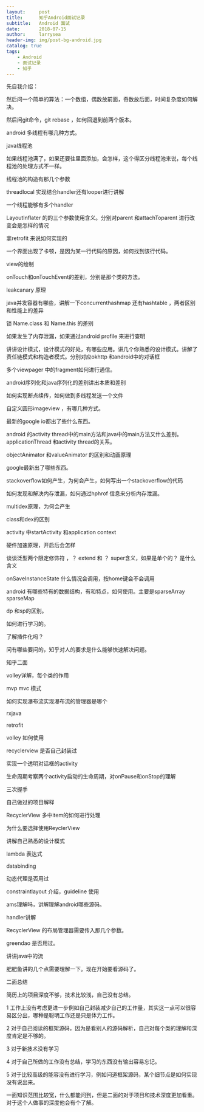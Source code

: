 ```yaml
---
layout:     post
title:      知乎Android面试记录
subtitle:   Android 面试
date:       2018-07-15
author:     larrysea
header-img: img/post-bg-android.jpg
catalog: true
tags:
    - Android
    - 面试记录
    - 知乎
---
```

先自我介绍：

然后问一个简单的算法：一个数组，偶数放前面，奇数放后面，时间复杂度如何解决。

然后问git命令，git  rebase ，如何回退到前两个版本。  

android 多线程有哪几种方式。

java线程池

如果线程池满了，如果还要往里面添加，会怎样，这个得区分线程池来说，每个线程池的处理方式不一样。

线程池的构造有那几个参数

threadlocal 实现结合handler还有looper进行讲解

一个线程能够有多个handler

LayoutInflater 的的三个参数使用含义。分别对parent 和attachToparent   进行改变会是怎样的情况

拿retrofit 来说如何实现的

一个界面出现了卡顿，是因为某一行代码的原因，如何找到该行代码。

view的绘制

onTouch和onTouchEvent的差别，分别是那个类的方法。

leakcanary 原理

java并发容器有哪些，讲解一下concurrenthashmap 还有hashtable ，两者区别和性能上的差异

锁   Name.class  和  Name.this 的差别

如果发生了内存泄漏，如果通过android profile  来进行查明

讲讲设计模式，设计模式的好处，有哪些应用。讲几个你熟悉的设计模式。讲解了责任链模式和构造者模式。分别对应okhttp 和android中的对话框

多个viewpager 中的fragment如何进行通信。

android序列化和java序列化的差别讲出本质和差别

如何实现断点续传，如何做到多线程发送一个文件

自定义圆形imageview ，有哪几种方式。

最新的google io都出了些什么东西。

android 的activity thread中的main方法和java中的main方法又什么差别。applicationThread 和activity thread的关系。

objectAnimator 和valueAnimator 的区别和动画原理

google最新出了哪些东西。

stackoverflow如何产生，为何会产生，如何写出一个stackoverflow的代码

如何发现和解决内存泄漏，如何通过hphrof 信息来分析内存泄漏。

multidex原理，为何会产生

class和dex的区别

activity 中startActivity 和application context

硬件加速原理，开启后会怎样

谈谈泛型两个限定修饰符 ，？ extend     和 ？  super含义，如果是单个的？ 是什么含义

onSaveInstanceState 什么情况会调用，按home键会不会调用 

android 有哪些特有的数据结构，有和特点，如何使用。主要是sparseArray sparseMap 

dp  和sp的区别。

如何进行学习的。

了解插件化吗？

问有哪些要问的，知乎对人的要求是什么能够快速解决问题。

知乎二面

volley详解，每个类的作用

mvp mvc 模式

如何实现瀑布流实现瀑布流的管理器是哪个

rxjava  

retrofit 

volley 如何使用

recyclerview 是否自己封装过

实现一个透明对话框的activity

生命周期考察两个activity启动的生命周期，对onPause和onStop的理解

三次握手

自己做过的项目解释

RecyclerView 多中item的如何进行处理

为什么要选择使用ReyclerView

讲解自己熟悉的设计模式

lambda 表达式

databinding

动态代理是否用过

constraintlayout    介绍，guideline 使用

ams理解吗，讲解理解android哪些源码。

handler讲解

RecyclerView 的布局管理器需要传入那几个参数。

greendao 是否用过。

讲讲java中的流

肥肥鱼讲的几个点需要理解一下。现在开始要看源码了。

二面总结

简历上的项目深度不够，技术比较浅，自己没有总结。

1 工作上没有考虑更进一步例如自己封装减少自己的工作量，其实这一点可以很容易区分出，哪种是聪明工作还是只是体力工作。

2 对于自己阅读的框架源码，因为是看别人的源码解析，自己对每个类的理解和深度肯定是不够的。

3 对于新技术没有学习

4 对于自己所做的工作没有总结，学习的东西没有输出容易忘记。

5 对于比较高级的能容没有进行学习，例如问道框架源码，某个细节点是如何实现没有说出来。

一面知识范围比较宽，什么都能问到，但是二面的对于项目和技术深度更加看重。对于这个人做事的深度他会有个了解。